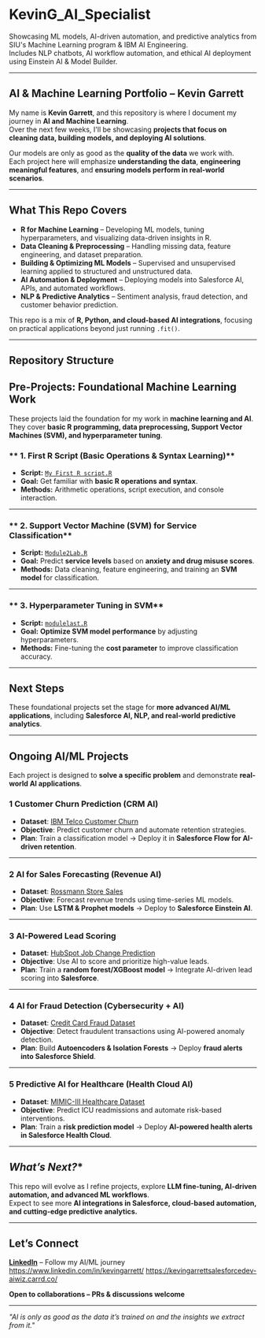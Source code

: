 
# KevinG_AI_Specialist  
Showcasing ML models, AI-driven automation, and predictive analytics from SIU's Machine Learning program & IBM AI Engineering.  
Includes NLP chatbots, AI workflow automation, and ethical AI deployment using Einstein AI & Model Builder.

---

##  AI & Machine Learning Portfolio – Kevin Garrett  

My name is **Kevin Garrett**, and this repository is where I document my journey in **AI and Machine Learning**.  
Over the next few weeks, I'll be showcasing **projects that focus on cleaning data, building models, and deploying AI solutions**.  

Our models are only as good as the **quality of the data** we work with.  
Each project here will emphasize **understanding the data**, **engineering meaningful features**, and **ensuring models perform in real-world scenarios**.

---

##  **What This Repo Covers**  

- **R for Machine Learning** – Developing ML models, tuning hyperparameters, and visualizing data-driven insights in R.  
- **Data Cleaning & Preprocessing** – Handling missing data, feature engineering, and dataset preparation.  
- **Building & Optimizing ML Models** – Supervised and unsupervised learning applied to structured and unstructured data.  
- **AI Automation & Deployment** – Deploying models into Salesforce AI, APIs, and automated workflows.  
- **NLP & Predictive Analytics** – Sentiment analysis, fraud detection, and customer behavior prediction.  

This repo is a mix of **R, Python, and cloud-based AI integrations**, focusing on practical applications beyond just running `.fit()`.

---

##  **Repository Structure**  


## **Pre-Projects: Foundational Machine Learning Work**  

These projects laid the foundation for my work in **machine learning and AI**. They cover **basic R programming, data preprocessing, Support Vector Machines (SVM), and hyperparameter tuning**.

### ** 1. First R Script (Basic Operations & Syntax Learning)**  
- **Script:** [`My First R script.R`](scripts/pre_projects/My_First_R_script.R)  
- **Goal:** Get familiar with **basic R operations and syntax**.  
- **Methods:** Arithmetic operations, script execution, and console interaction.  

---

### ** 2. Support Vector Machine (SVM) for Service Classification**  
- **Script:** [`Module2Lab.R`](scripts/pre_projects/Module2Lab.R)  
- **Goal:** Predict **service levels** based on **anxiety and drug misuse scores**.  
- **Methods:** Data cleaning, feature engineering, and training an **SVM model** for classification.  

---

### ** 3. Hyperparameter Tuning in SVM**  
- **Script:** [`modulelast.R`](scripts/pre_projects/modulelast.R)  
- **Goal:** **Optimize SVM model performance** by adjusting hyperparameters.  
- **Methods:** Fine-tuning the **cost parameter** to improve classification accuracy.  

---

##   **Next Steps**
These foundational projects set the stage for **more advanced AI/ML applications**, including **Salesforce AI, NLP, and real-world predictive analytics**.


---

## **Ongoing AI/ML Projects**  

Each project is designed to **solve a specific problem** and demonstrate **real-world AI applications**.

### 

### **1 Customer Churn Prediction (CRM AI)**  
- **Dataset**: [IBM Telco Customer Churn](https://www.kaggle.com/datasets/blastchar/telco-customer-churn)  
- **Objective**: Predict customer churn and automate retention strategies.  
- **Plan**: Train a classification model → Deploy it in **Salesforce Flow for AI-driven retention**.

---

### **2  AI for Sales Forecasting (Revenue AI)**  
- **Dataset**: [Rossmann Store Sales](https://www.kaggle.com/c/rossmann-store-sales)  
- **Objective**: Forecast revenue trends using time-series ML models.  
- **Plan**: Use **LSTM & Prophet models** → Deploy to **Salesforce Einstein AI**.

---

### **3  AI-Powered Lead Scoring**  
- **Dataset**: [HubSpot Job Change Prediction](https://www.kaggle.com/datasets/arashnic/hr-analytics-job-change-of-data-scientists)  
- **Objective**: Use AI to score and prioritize high-value leads.  
- **Plan**: Train a **random forest/XGBoost model** → Integrate AI-driven lead scoring into **Salesforce**.

---

### **4  AI for Fraud Detection (Cybersecurity + AI)**  
- **Dataset**: [Credit Card Fraud Dataset](https://www.kaggle.com/datasets/mlg-ulb/creditcardfraud)  
- **Objective**: Detect fraudulent transactions using AI-powered anomaly detection.  
- **Plan**: Build **Autoencoders & Isolation Forests** → Deploy **fraud alerts into Salesforce Shield**.

---

### **5 Predictive AI for Healthcare (Health Cloud AI)**  
- **Dataset**: [MIMIC-III Healthcare Dataset](https://physionet.org/content/mimiciii/1.4/)  
- **Objective**: Predict ICU readmissions and automate risk-based interventions.  
- **Plan**: Train a **risk prediction model** → Deploy **AI-powered health alerts in Salesforce Health Cloud**.

---

##   *What’s Next?**  
This repo will evolve as I refine projects, explore **LLM fine-tuning, AI-driven automation, and advanced ML workflows**.  
Expect to see more **AI integrations in Salesforce, cloud-based automation, and cutting-edge predictive analytics.**  

---

##  **Let’s Connect**  
**[LinkedIn]()** – Follow my AI/ML journey  https://www.linkedin.com/in/kevingarrett/ https://kevingarrettsalesforcedev-aiwiz.carrd.co/

 **Open to collaborations – PRs & discussions welcome**  

---

 *"AI is only as good as the data it’s trained on and the insights we extract from it."*

